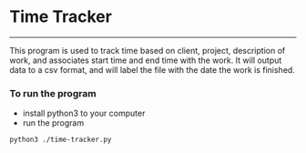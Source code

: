 # Time Tracker
---

This program is used to track time based on client, project, description of work, and associates start time and end time with the work.
It will output data to a csv format, and will label the file with the date the work is finished.

### To run the program

* install python3 to your computer
* run the program 
```
python3 ./time-tracker.py
```
